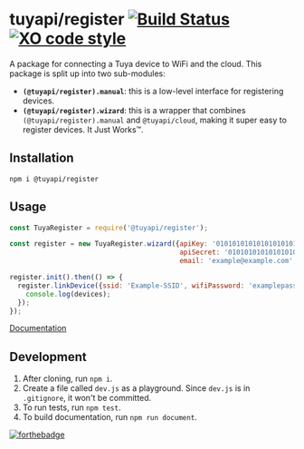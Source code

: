 tuyapi/register [![Build Status](https://travis-ci.org/TuyaAPI/register.svg?branch=master)](https://travis-ci.org/TuyaAPI/register) [![XO code style](https://img.shields.io/badge/code_style-XO-5ed9c7.svg)](https://github.com/xojs/xo)
==============

A package for connecting a Tuya device to WiFi and the cloud. This package is split up into two sub-modules:
- **`(@tuyapi/register).manual`**: this is a low-level interface for registering devices.
- **`(@tuyapi/register).wizard`**: this is a wrapper that combines `(@tuyapi/register).manual` and `@tuyapi/cloud`, making it super easy to register devices. It Just Works™️.

## Installation
`npm i @tuyapi/register`

## Usage
```javascript
const TuyaRegister = require('@tuyapi/register');

const register = new TuyaRegister.wizard({apiKey: '01010101010101010101',
                                          apiSecret: '01010101010101010101010101010101',
                                          email: 'example@example.com', password: 'example-password'});

register.init().then(() => {
  register.linkDevice({ssid: 'Example-SSID', wifiPassword: 'examplepassword'}).then(devices => {
    console.log(devices);
  });
});
```

[Documentation](https://tuyaapi.github.io/register/)

## Development
1. After cloning, run `npm i`.
2. Create a file called `dev.js` as a playground. Since `dev.js` is in `.gitignore`, it won't be committed.
3. To run tests, run `npm test`.
4. To build documentation, run `npm run document`.

[![forthebadge](https://forthebadge.com/images/badges/made-with-javascript.svg)](https://forthebadge.com)
